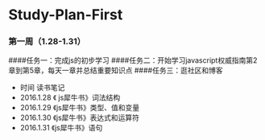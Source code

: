 # Study-Plan-First
### 第一周（1.28-1.31） 
####任务一：完成js的初步学习 
####任务二：开始学习javascript权威指南第2章到第5章，每天一章并总结重要知识点 
####任务三：逛社区和博客
- 时间          读书笔记 
- 2016.1.28             《 js犀牛书》词法结构 
- 2016.1.29             《js犀牛书》类型、值和变量 
- 2016.1.30             《js犀牛书》表达式和运算符 
- 2016.1.31             《js犀牛书》语句
